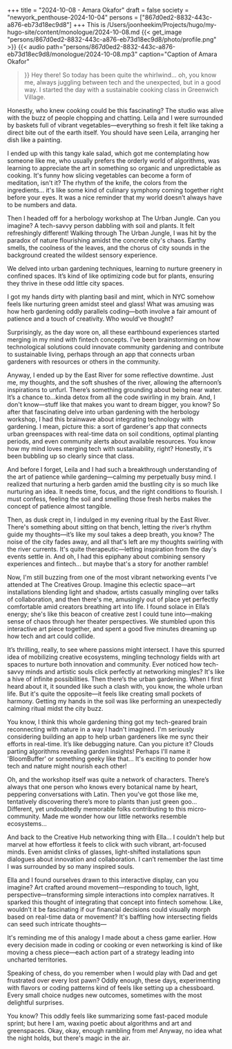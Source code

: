 +++
title = "2024-10-08 - Amara Okafor"
draft = false
society = "newyork_penthouse-2024-10-04"
persons = ["867d0ed2-8832-443c-a876-eb73d18ec9d8"]
+++
This is /Users/joonheekim/Projects/hugo/my-hugo-site/content/monologue/2024-10-08.md
{{< get_image "persons/867d0ed2-8832-443c-a876-eb73d18ec9d8/photo/profile.png" >}}
{{< audio
    path="persons/867d0ed2-8832-443c-a876-eb73d18ec9d8/monologue/2024-10-08.mp3" 
    caption="Caption of Amara Okafor"
>}}
Hey there! So today has been quite the whirlwind...
oh, you know me, always juggling between tech and the unexpected, but in a good way. I started the day with a sustainable cooking class in Greenwich Village. 

Honestly, who knew cooking could be this fascinating? The studio was alive with the buzz of people chopping and chatting. Leila and I were surrounded by baskets full of vibrant vegetables—everything so fresh it felt like taking a direct bite out of the earth itself. You should have seen Leila, arranging her dish like a painting. 

I ended up with this tangy kale salad, which got me contemplating how someone like me, who usually prefers the orderly world of algorithms, was learning to appreciate the art in something so organic and unpredictable as cooking. It's funny how slicing vegetables can become a form of meditation, isn't it? The rhythm of the knife, the colors from the ingredients... it's like some kind of culinary symphony coming together right before your eyes. It was a nice reminder that my world doesn’t always have to be numbers and data. 

Then I headed off for a herbology workshop at The Urban Jungle. Can you imagine? A tech-savvy person dabbling with soil and plants. It felt refreshingly different! Walking through The Urban Jungle, I was hit by the paradox of nature flourishing amidst the concrete city's chaos. Earthy smells, the coolness of the leaves, and the chorus of city sounds in the background created the wildest sensory experience. 

We delved into urban gardening techniques, learning to nurture greenery in confined spaces. It’s kind of like optimizing code but for plants, ensuring they thrive in these odd little city spaces. 

I got my hands dirty with planting basil and mint, which in NYC somehow feels like nurturing green amidst steel and glass! What was amusing was how herb gardening oddly parallels coding—both involve a fair amount of patience and a touch of creativity. Who would've thought?

Surprisingly, as the day wore on, all these earthbound experiences started merging in my mind with fintech concepts. I've been brainstorming on how technological solutions could innovate community gardening and contribute to sustainable living, perhaps through an app that connects urban gardeners with resources or others in the community.

Anyway, I ended up by the East River for some reflective downtime. Just me, my thoughts, and the soft shushes of the river, allowing the afternoon’s inspirations to unfurl. There’s something grounding about being near water. It’s a chance to...kinda detox from all the code swirling in my brain. And, I don't know—stuff like that makes you want to dream bigger, you know?
So after that fascinating delve into urban gardening with the herbology workshop, I had this brainwave about integrating technology with gardening. I mean, picture this: a sort of gardener's app that connects urban greenspaces with real-time data on soil conditions, optimal planting periods, and even community alerts about available resources. You know how my mind loves merging tech with sustainability, right? Honestly, it's been bubbling up so clearly since that class.

And before I forget, Leila and I had such a breakthrough understanding of the art of patience while gardening—calming my perpetually busy mind. I realized that nurturing a herb garden amid the bustling city is so much like nurturing an idea. It needs time, focus, and the right conditions to flourish. I must confess, feeling the soil and smelling those fresh herbs makes the concept of patience almost tangible.

Then, as dusk crept in, I indulged in my evening ritual by the East River. There's something about sitting on that bench, letting the river’s rhythm guide my thoughts—it’s like my soul takes a deep breath, you know? The noise of the city fades away, and all that's left are my thoughts swirling with the river currents. It's quite therapeutic—letting inspiration from the day's events settle in. And oh, I had this epiphany about combining sensory experiences and fintech... but maybe that's a story for another ramble!

Now, I'm still buzzing from one of the most vibrant networking events I've attended at The Creatives Group. Imagine this eclectic space—art installations blending light and shadow, artists casually mingling over talks of collaboration, and then there's me, amusingly out of place yet perfectly comfortable amid creators breathing art into life. I found solace in Ella’s energy; she's like this beacon of creative zest I could tune into—making sense of chaos through her theater perspectives. We stumbled upon this interactive art piece together, and spent a good five minutes dreaming up how tech and art could collide.

It’s thrilling, really, to see where passions might intersect. I have this spurred idea of mobilizing creative ecosystems, mingling technology fields with art spaces to nurture both innovation and community. Ever noticed how tech-savvy minds and artistic souls click perfectly at networking mingles? It's like a hive of infinite possibilities.
Then there’s the urban gardening. When I first heard about it, it sounded like such a clash with, you know, the whole urban life. But it's quite the opposite—it feels like creating small pockets of harmony. Getting my hands in the soil was like performing an unexpectedly calming ritual midst the city buzz.

You know, I think this whole gardening thing got my tech-geared brain reconnecting with nature in a way I hadn't imagined. I'm seriously considering building an app to help urban gardeners like me sync their efforts in real-time. It’s like debugging nature. Can you picture it? Clouds parting algorithms revealing garden insights! Perhaps I'll name it 'BloomBuffer' or something geeky like that... It's exciting to ponder how tech and nature might nourish each other! 

Oh, and the workshop itself was quite a network of characters. There’s always that one person who knows every botanical name by heart, peppering conversations with Latin. Then you’ve got those like me, tentatively discovering there’s more to plants than just green goo... Different, yet undoubtedly memorable folks contributing to this micro-community. Made me wonder how our little networks resemble ecosystems...

And back to the Creative Hub networking thing with Ella... I couldn't help but marvel at how effortless it feels to click with such vibrant, art-focused minds. Even amidst clinks of glasses, light-shifted installations spun dialogues about innovation and collaboration. I can’t remember the last time I was surrounded by so many inspired souls.

Ella and I found ourselves drawn to this interactive display, can you imagine? Art crafted around movement—responding to touch, light, perspective—transforming simple interactions into complex narratives. It sparked this thought of integrating that concept into fintech somehow. Like, wouldn’t it be fascinating if our financial decisions could visually morph based on real-time data or movement? It's baffling how intersecting fields can seed such intricate thoughts—

It's reminding me of this analogy I made about a chess game earlier. How every decision made in coding or cooking or even networking is kind of like moving a chess piece—each action part of a strategy leading into uncharted territories. 

Speaking of chess, do you remember when I would play with Dad and get frustrated over every lost pawn? Oddly enough, these days, experimenting with flavors or coding patterns kind of feels like setting up a chessboard. Every small choice nudges new outcomes, sometimes with the most delightful surprises.

You know? This oddly feels like summarizing some fast-paced module sprint; but here I am, waxing poetic about algorithms and art and greenspaces. Okay, okay, enough rambling from me!
Anyway, no idea what the night holds, but there's magic in the air.
